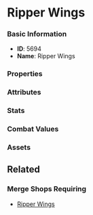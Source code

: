 # Ripper Wings

<no description available>

### Basic Information

- **ID**: 5694
- **Name**: Ripper Wings

### Properties


### Attributes


### Stats


### Combat Values


### Assets


## Related

### Merge Shops Requiring

- [Ripper Wings](../merge-shops/91-ripper-wings.md)

